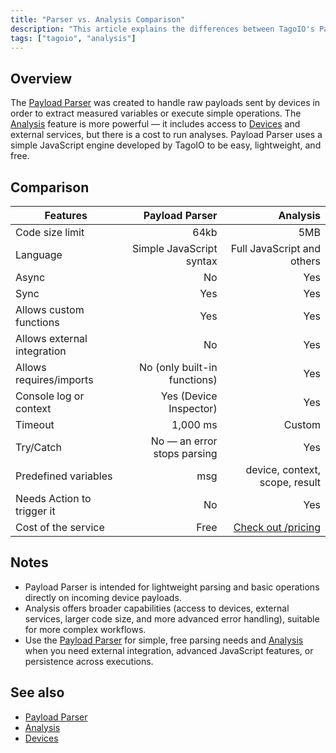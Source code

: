 ```yaml
---
title: "Parser vs. Analysis Comparison"
description: "This article explains the differences between TagoIO's Payload Parser and Analysis, summarizing capabilities, limits, and built-in features to help choose the right option for processing device payloads."
tags: ["tagoio", "analysis"]
---
```

## Overview

The [Payload Parser](../payload-parser/payload-parser) was created to handle raw payloads sent by devices in order to extract measured variables or execute simple operations. The [Analysis](../analysis/analysis-overview) feature is more powerful — it includes access to [Devices](../devices/devices) and external services, but there is a cost to run analyses. Payload Parser uses a simple JavaScript engine developed by TagoIO to be easy, lightweight, and free.

## Comparison

| Features | Payload Parser | Analysis |
|---|---:|---:|
| Code size limit | 64kb | 5MB |
| Language | Simple JavaScript syntax | Full JavaScript and others |
| Async | No | Yes |
| Sync | Yes | Yes |
| Allows custom functions | Yes | Yes |
| Allows external integration | No | Yes |
| Allows requires/imports | No (only built-in functions) | Yes |
| Console log or context | Yes (Device Inspector) | Yes |
| Timeout | 1,000 ms | Custom |
| Try/Catch | No — an error stops parsing | Yes |
| Predefined variables | msg | device, context, scope, result |
| Needs Action to trigger it | No | Yes |
| Cost of the service | Free | [Check out /pricing](https://tago.io/pricing/) |

## Notes

- Payload Parser is intended for lightweight parsing and basic operations directly on incoming device payloads.
- Analysis offers broader capabilities (access to devices, external services, larger code size, and more advanced error handling), suitable for more complex workflows.
- Use the [Payload Parser](../payload-parser/payload-parser) for simple, free parsing needs and [Analysis](../analysis/analysis-overview) when you need external integration, advanced JavaScript features, or persistence across executions.

## See also

- [Payload Parser](../payload-parser/payload-parser)  
- [Analysis](../analysis/analysis-overview)  
- [Devices](../devices/devices)